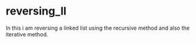 # reversing_ll
In this i am reversing a linked list using the recursive method and also the iterative method.
